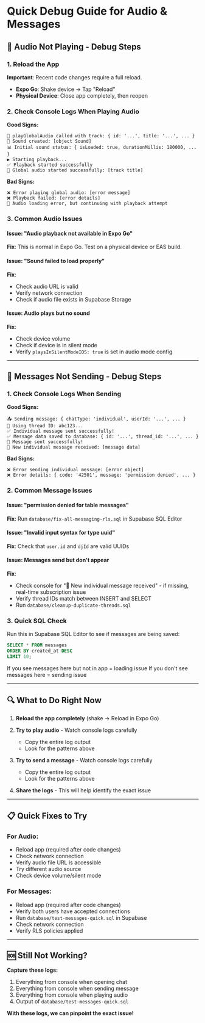 # Quick Debug Guide for Audio & Messages

## 🎵 Audio Not Playing - Debug Steps

### 1. Reload the App
**Important**: Recent code changes require a full reload.

- **Expo Go**: Shake device → Tap "Reload"
- **Physical Device**: Close app completely, then reopen

### 2. Check Console Logs When Playing Audio

**Good Signs:**
```
🎵 playGlobalAudio called with track: { id: '...', title: '...', ... }
🔄 Sound created: [object Sound]
📊 Initial sound status: { isLoaded: true, durationMillis: 180000, ... }
▶️ Starting playback...
✅ Playback started successfully
🎉 Global audio started successfully: [track title]
```

**Bad Signs:**
```
❌ Error playing global audio: [error message]
❌ Playback failed: [error details]
🎵 Audio loading error, but continuing with playback attempt
```

### 3. Common Audio Issues

#### Issue: "Audio playback not available in Expo Go"
**Fix**: This is normal in Expo Go. Test on a physical device or EAS build.

#### Issue: "Sound failed to load properly"
**Fix**: 
- Check audio URL is valid
- Verify network connection
- Check if audio file exists in Supabase Storage

#### Issue: Audio plays but no sound
**Fix**:
- Check device volume
- Check if device is in silent mode
- Verify `playsInSilentModeIOS: true` is set in audio mode config

---

## 📨 Messages Not Sending - Debug Steps

### 1. Check Console Logs When Sending

**Good Signs:**
```
📤 Sending message: { chatType: 'individual', userId: '...', ... }
🧵 Using thread ID: abc123...
✅ Individual message sent successfully!
✅ Message data saved to database: { id: '...', thread_id: '...', ... }
🎉 Message sent successfully!
📨 New individual message received: [message data]
```

**Bad Signs:**
```
❌ Error sending individual message: [error object]
❌ Error details: { code: '42501', message: 'permission denied', ... }
```

### 2. Common Message Issues

#### Issue: "permission denied for table messages"
**Fix**: Run `database/fix-all-messaging-rls.sql` in Supabase SQL Editor

#### Issue: "Invalid input syntax for type uuid"
**Fix**: Check that `user.id` and `djId` are valid UUIDs

#### Issue: Messages send but don't appear
**Fix**: 
- Check console for "📨 New individual message received" - if missing, real-time subscription issue
- Verify thread IDs match between INSERT and SELECT
- Run `database/cleanup-duplicate-threads.sql`

### 3. Quick SQL Check

Run this in Supabase SQL Editor to see if messages are being saved:

```sql
SELECT * FROM messages 
ORDER BY created_at DESC 
LIMIT 10;
```

If you see messages here but not in app = loading issue
If you don't see messages here = sending issue

---

## 🔍 What to Do Right Now

1. **Reload the app completely** (shake → Reload in Expo Go)

2. **Try to play audio** - Watch console logs carefully
   - Copy the entire log output
   - Look for the patterns above

3. **Try to send a message** - Watch console logs carefully
   - Copy the entire log output  
   - Look for the patterns above

4. **Share the logs** - This will help identify the exact issue

---

## 📋 Quick Fixes to Try

### For Audio:
- Reload app (required after code changes)
- Check network connection
- Verify audio file URL is accessible
- Try different audio source
- Check device volume/silent mode

### For Messages:
- Reload app (required after code changes)
- Verify both users have accepted connections
- Run `database/test-messages-quick.sql` in Supabase
- Check network connection
- Verify RLS policies applied

---

## 🆘 Still Not Working?

**Capture these logs:**
1. Everything from console when opening chat
2. Everything from console when sending message
3. Everything from console when playing audio
4. Output of `database/test-messages-quick.sql`

**With these logs, we can pinpoint the exact issue!**

